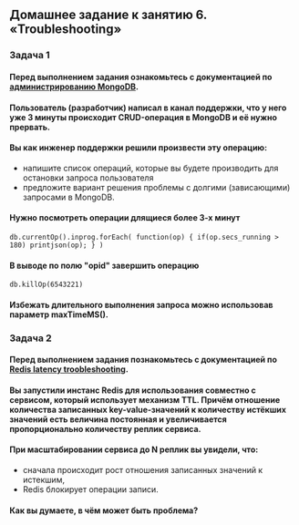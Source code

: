 ## Домашнее задание к занятию 6. «Troubleshooting»
### Задача 1
#### Перед выполнением задания ознакомьтесь с документацией по [администрированию MongoDB](https://docs.mongodb.com/manual/administration/).
#### Пользователь (разработчик) написал в канал поддержки, что у него уже 3 минуты происходит CRUD-операция в MongoDB и её нужно прервать.
#### Вы как инженер поддержки решили произвести эту операцию:
+ напишите список операций, которые вы будете производить для остановки запроса пользователя
+ предложите вариант решения проблемы с долгими (зависающими) запросами в MongoDB.
#### Нужно посмотреть операции длящиеся более 3-х минут
    db.currentOp().inprog.forEach( function(op) { if(op.secs_running > 180) printjson(op); } )
#### В выводе по полю "opid" завершить операцию
    db.killOp(6543221)
#### Избежать длительного выполнения запроса можно использовав параметр maxTimeMS().
### Задача 2
#### Перед выполнением задания познакомьтесь с документацией по [Redis latency troobleshooting](https://redis.io/topics/latency).
#### Вы запустили инстанс Redis для использования совместно с сервисом, который использует механизм TTL. Причём отношение количества записанных key-value-значений к количеству истёкших значений есть величина постоянная и увеличивается пропорционально количеству реплик сервиса.
#### При масштабировании сервиса до N реплик вы увидели, что:
+ сначала происходит рост отношения записанных значений к истекшим,
+ Redis блокирует операции записи.
#### Как вы думаете, в чём может быть проблема?
